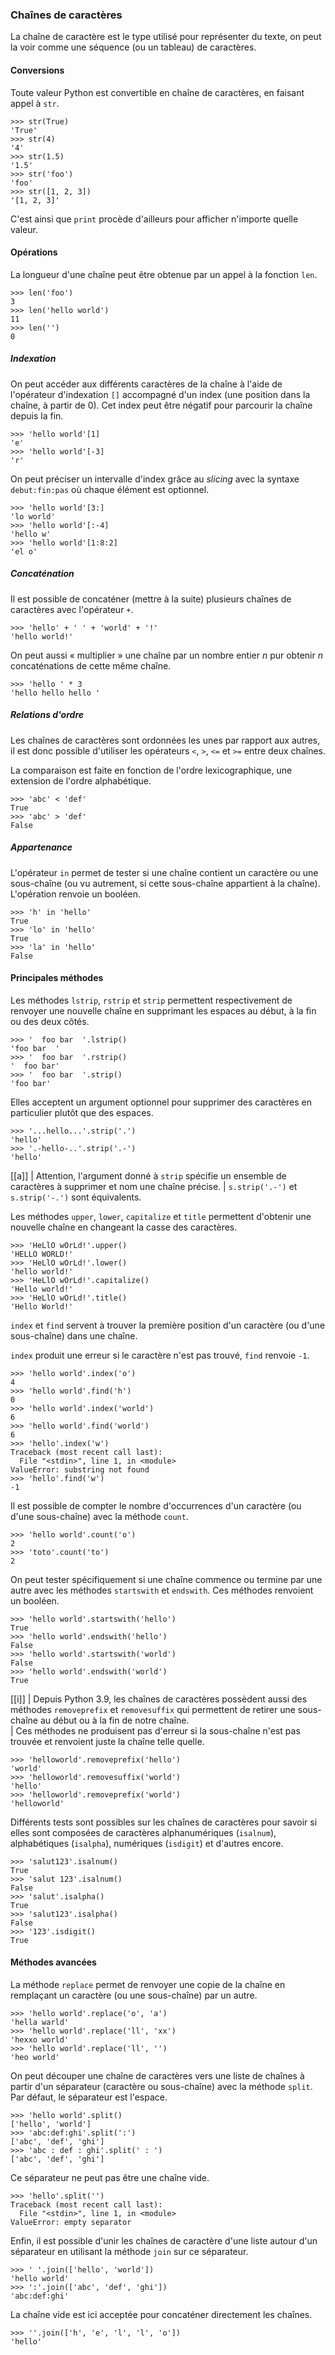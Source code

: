 ### Chaînes de caractères

La chaîne de caractère est le type utilisé pour représenter du texte, on peut la voir comme une séquence (ou un tableau) de caractères.

#### Conversions

Toute valeur Python est convertible en chaîne de caractères, en faisant appel à `str`.

```pycon
>>> str(True)
'True'
>>> str(4)
'4'
>>> str(1.5)
'1.5'
>>> str('foo')
'foo'
>>> str([1, 2, 3])
'[1, 2, 3]'
```

C'est ainsi que `print` procède d'ailleurs pour afficher n'importe quelle valeur.

#### Opérations

La longueur d'une chaîne peut être obtenue par un appel à la fonction `len`.

```pycon
>>> len('foo')
3
>>> len('hello world')
11
>>> len('')
0
```

##### Indexation

On peut accéder aux différents caractères de la chaîne à l'aide de l'opérateur d'indexation `[]` accompagné d'un index (une position dans la chaîne, à partir de 0).
Cet index peut être négatif pour parcourir la chaîne depuis la fin.

```pycon
>>> 'hello world'[1]
'e'
>>> 'hello world'[-3]
'r'
```

On peut préciser un intervalle d'index grâce au _slicing_ avec la syntaxe `debut:fin:pas` où chaque élément est optionnel.

```pycon
>>> 'hello world'[3:]
'lo world'
>>> 'hello world'[:-4]
'hello w'
>>> 'hello world'[1:8:2]
'el o'
```

##### Concaténation

Il est possible de concaténer (mettre à la suite) plusieurs chaînes de caractères avec l'opérateur `+`.

```pycon
>>> 'hello' + ' ' + 'world' + '!'
'hello world!'
```

On peut aussi « multiplier » une chaîne par un nombre entier _n_ pur obtenir _n_ concaténations de cette même chaîne.

```pycon
>>> 'hello ' * 3
'hello hello hello '
```

##### Relations d'ordre

Les chaînes de caractères sont ordonnées les unes par rapport aux autres, il est donc possible d'utiliser les opérateurs `<`, `>`, `<=` et `>=` entre deux chaînes.

La comparaison est faite en fonction de l'ordre lexicographique, une extension de l'ordre alphabétique.

```pycon
>>> 'abc' < 'def'
True
>>> 'abc' > 'def'
False
```

##### Appartenance

L'opérateur `in` permet de tester si une chaîne contient un caractère ou une sous-chaîne (ou vu autrement, si cette sous-chaîne appartient à la chaîne).
L'opération renvoie un booléen.

```pycon
>>> 'h' in 'hello'
True
>>> 'lo' in 'hello'
True
>>> 'la' in 'hello'
False
```

#### Principales méthodes

Les méthodes `lstrip`, `rstrip` et `strip` permettent respectivement de renvoyer une nouvelle chaîne en supprimant les espaces au début, à la fin ou des deux côtés.

```pycon
>>> '  foo bar  '.lstrip()
'foo bar  '
>>> '  foo bar  '.rstrip()
'  foo bar'
>>> '  foo bar  '.strip()
'foo bar'
```

Elles acceptent un argument optionnel pour supprimer des caractères en particulier plutôt que des espaces.

```pycon
>>> '...hello...'.strip('.')
'hello'
>>> '.-hello-..'.strip('.-')
'hello'
```

[[a]]
| Attention, l'argument donné à `strip` spécifie un ensemble de caractères à supprimer et nom une chaîne précise.
| `s.strip('.-')` et `s.strip('-.')` sont équivalents.

Les méthodes `upper`, `lower`, `capitalize` et `title` permettent d'obtenir une nouvelle chaîne en changeant la casse des caractères.

```pycon
>>> 'HeLlO wOrLd!'.upper()
'HELLO WORLD!'
>>> 'HeLlO wOrLd!'.lower()
'hello world!'
>>> 'HeLlO wOrLd!'.capitalize()
'Hello world!'
>>> 'HeLlO wOrLd!'.title()
'Hello World!'
```

`index` et `find` servent à trouver la première position d'un caractère (ou d'une sous-chaîne) dans une chaîne.

`index` produit une erreur si le caractère n'est pas trouvé, `find` renvoie `-1`.

```pycon
>>> 'hello world'.index('o')
4
>>> 'hello world'.find('h')
0
>>> 'hello world'.index('world')
6
>>> 'hello world'.find('world')
6
>>> 'hello'.index('w')
Traceback (most recent call last):
  File "<stdin>", line 1, in <module>
ValueError: substring not found
>>> 'hello'.find('w')
-1
```

Il est possible de compter le nombre d'occurrences d'un caractère (ou d'une sous-chaîne) avec la méthode `count`.

```pycon
>>> 'hello world'.count('o')
2
>>> 'toto'.count('to')
2
```

On peut tester spécifiquement si une chaîne commence ou termine par une autre avec les méthodes `startswith` et `endswith`.
Ces méthodes renvoient un booléen.

```pycon
>>> 'hello world'.startswith('hello')
True
>>> 'hello world'.endswith('hello')
False
>>> 'hello world'.startswith('world')
False
>>> 'hello world'.endswith('world')
True
```

[[i]]
| Depuis Python 3.9, les chaînes de caractères possèdent aussi des méthodes `removeprefix` et `removesuffix` qui permettent de retirer une sous-chaîne au début ou à la fin de notre chaîne.  
| Ces méthodes ne produisent pas d'erreur si la sous-chaîne n'est pas trouvée et renvoient juste la chaîne telle quelle.

```pycon
>>> 'helloworld'.removeprefix('hello')
'world'
>>> 'helloworld'.removesuffix('world')
'hello'
>>> 'helloworld'.removeprefix('world')
'helloworld'
```

Différents tests sont possibles sur les chaînes de caractères pour savoir si elles sont composées de caractères alphanumériques (`isalnum`), alphabétiques (`isalpha`), numériques (`isdigit`) et d'autres encore.

```pycon
>>> 'salut123'.isalnum()
True
>>> 'salut 123'.isalnum()
False
>>> 'salut'.isalpha()
True
>>> 'salut123'.isalpha()
False
>>> '123'.isdigit()
True
```

#### Méthodes avancées

La méthode `replace` permet de renvoyer une copie de la chaîne en remplaçant un caractère (ou une sous-chaîne) par un autre.

```pycon
>>> 'hello world'.replace('o', 'a')
'hella warld'
>>> 'hello world'.replace('ll', 'xx')
'hexxo world'
>>> 'hello world'.replace('ll', '')
'heo world'
```

On peut découper une chaîne de caractères vers une liste de chaînes à partir d'un séparateur (caractère ou sous-chaîne) avec la méthode `split`.
Par défaut, le séparateur est l'espace.

```pycon
>>> 'hello world'.split()
['hello', 'world']
>>> 'abc:def:ghi'.split(':')
['abc', 'def', 'ghi']
>>> 'abc : def : ghi'.split(' : ')
['abc', 'def', 'ghi']
```

Ce séparateur ne peut pas être une chaîne vide.

```pycon
>>> 'hello'.split('')
Traceback (most recent call last):
  File "<stdin>", line 1, in <module>
ValueError: empty separator
```

Enfin, il est possible d'unir les chaînes de caractère d'une liste autour d'un séparateur en utilisant la méthode `join` sur ce séparateur.

```pycon
>>> ' '.join(['hello', 'world'])
'hello world'
>>> ':'.join(['abc', 'def', 'ghi'])
'abc:def:ghi'
```

La chaîne vide est ici acceptée pour concaténer directement les chaînes.

```pycon
>>> ''.join(['h', 'e', 'l', 'l', 'o'])
'hello'
```
